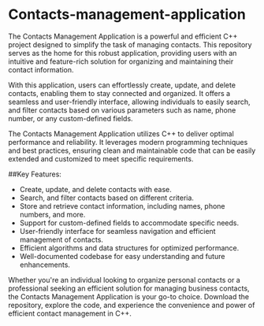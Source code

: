 # Contacts-management-application

The Contacts Management Application is a powerful and efficient C++ project designed to simplify the task of managing contacts. This repository serves as the home for this robust application, providing users with an intuitive and feature-rich solution for organizing and maintaining their contact information.

With this application, users can effortlessly create, update, and delete contacts, enabling them to stay connected and organized. It offers a seamless and user-friendly interface, allowing individuals to easily search, and filter contacts based on various parameters such as name, phone number, or any custom-defined fields.

The Contacts Management Application utilizes C++ to deliver optimal performance and reliability. It leverages modern programming techniques and best practices, ensuring clean and maintainable code that can be easily extended and customized to meet specific requirements.

##Key Features:

- Create, update, and delete contacts with ease.
- Search, and filter contacts based on different criteria.
- Store and retrieve contact information, including names, phone numbers, and more.
- Support for custom-defined fields to accommodate specific needs.
- User-friendly interface for seamless navigation and efficient management of contacts.
- Efficient algorithms and data structures for optimized performance.
- Well-documented codebase for easy understanding and future enhancements.

Whether you're an individual looking to organize personal contacts or a professional seeking an efficient solution for managing business contacts, the Contacts Management Application is your go-to choice. Download the repository, explore the code, and experience the convenience and power of efficient contact management in C++.


